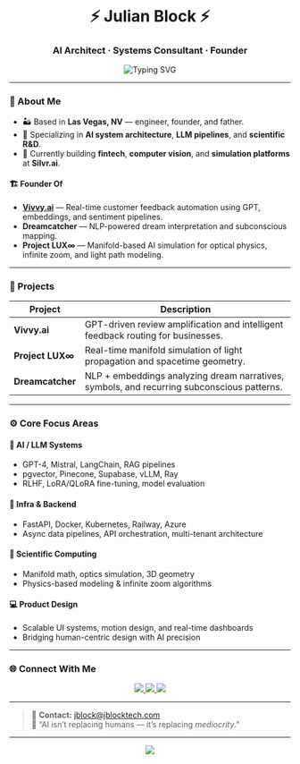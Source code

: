 <h1 align="center">⚡️ Julian Block ⚡️</h1>
<h3 align="center">AI Architect · Systems Consultant · Founder</h3>

<p align="center">
  <img src="https://readme-typing-svg.demolab.com?font=Fira+Code&size=20&pause=1000&color=14B8A6&center=true&vCenter=true&width=600&lines=AI+Infrastructure+Design;LLM+Systems+Engineering;Scientific+Simulation+via+Code;Building+the+Future+One+Model+at+a+Time" alt="Typing SVG" />
</p>

---

### 🧠 About Me

- 🏜️ Based in **Las Vegas, NV** — engineer, founder, and father.  
- 🧩 Specializing in **AI system architecture**, **LLM pipelines**, and **scientific R&D**.  
- 🚀 Currently building **fintech**, **computer vision**, and **simulation platforms** at **Silvr.ai**.  

#### 🏗️ Founder Of
- **[Vivvy.ai](https://vivvy.ai)** — Real-time customer feedback automation using GPT, embeddings, and sentiment pipelines.  
- **Dreamcatcher** — NLP-powered dream interpretation and subconscious mapping.  
- **Project LUX∞** — Manifold-based AI simulation for optical physics, infinite zoom, and light path modeling.

---

### 🔬 Projects

| Project | Description |
|----------|--------------|
| **Vivvy.ai** | GPT-driven review amplification and intelligent feedback routing for businesses. |
| **Project LUX∞** | Real-time manifold simulation of light propagation and spacetime geometry. |
| **Dreamcatcher** | NLP + embeddings analyzing dream narratives, symbols, and recurring subconscious patterns. |

---

### ⚙️ Core Focus Areas

#### 🧩 AI / LLM Systems
- GPT-4, Mistral, LangChain, RAG pipelines  
- pgvector, Pinecone, Supabase, vLLM, Ray  
- RLHF, LoRA/QLoRA fine-tuning, model evaluation  

#### 🧠 Infra & Backend
- FastAPI, Docker, Kubernetes, Railway, Azure  
- Async data pipelines, API orchestration, multi-tenant architecture  

#### 🌌 Scientific Computing
- Manifold math, optics simulation, 3D geometry  
- Physics-based modeling & infinite zoom algorithms  

#### 💻 Product Design
- Scalable UI systems, motion design, and real-time dashboards  
- Bridging human-centric design with AI precision  

---

### 🌐 Connect With Me

<p align="center">
  <a href="https://jblocktech.com">
    <img src="https://img.shields.io/badge/Website-000000?style=for-the-badge&logo=About.me&logoColor=white" />
  </a>
  <a href="https://linkedin.com/in/julianblock">
    <img src="https://img.shields.io/badge/LinkedIn-0077B5?style=for-the-badge&logo=linkedin&logoColor=white" />
  </a>
  <a href="https://github.com/Julianblock">
    <img src="https://img.shields.io/badge/GitHub-100000?style=for-the-badge&logo=github&logoColor=white" />
  </a>
</p>

---

> 📨 **Contact:** [jblock@jblocktech.com](mailto:jblock@jblocktech.com)  
> 💭 “AI isn’t replacing humans — it’s replacing *mediocrity*.”

---

<p align="center">
  <img src="https://github-readme-stats.vercel.app/api?username=Julianblock&show_icons=true&theme=tokyonight&hide_border=true" />
</p>
